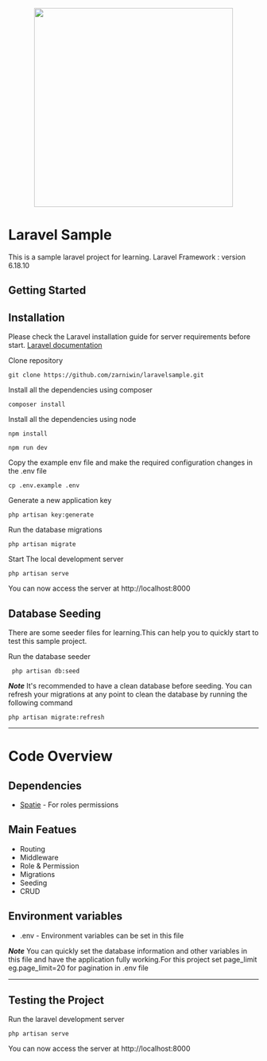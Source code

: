<p align="center"><img src="https://res.cloudinary.com/dtfbvvkyp/image/upload/v1566331377/laravel-logolockup-cmyk-red.svg" width="400"></p>

# Laravel Sample

This is a sample laravel project for learning.
Laravel Framework : version 6.18.10

## Getting Started

## Installation

 Please check the Laravel installation guide for server requirements before start. [Laravel documentation](https://laravel.com/docs)

Clone repository
```
git clone https://github.com/zarniwin/laravelsample.git
```

Install all the dependencies using composer
```
composer install
```

Install all the dependencies using node
```
npm install
```

```
npm run dev
```

Copy the example env file and make the required configuration changes in the .env file
```
cp .env.example .env
```

Generate a new application key
```
php artisan key:generate
```

Run the database migrations
```
php artisan migrate
```

Start The local development server
```
php artisan serve
```
You can now access the server at http://localhost:8000


## Database Seeding

There are some seeder files for learning.This can help you to quickly start to test this sample project.

Run the database seeder
```
 php artisan db:seed
```

***Note*** It's recommended to have a clean database before seeding. You can refresh your migrations at any point to clean the database by running the following command

```
php artisan migrate:refresh
```


---


# Code Overview


## Dependencies

   - [Spatie](https://github.com/spatie/laravel-permission) - For roles permissions


## Main Featues

   - Routing
   - Middleware   
   - Role & Permission
   - Migrations
   - Seeding
   - CRUD



## Environment variables
   - .env - Environment variables can be set in this file

***Note*** You can quickly set the database information and other variables in this file and have the application fully working.For this project set page_limit eg.page_limit=20 for pagination in .env file

---


## Testing the Project

Run the laravel development server
```
php artisan serve
```

You can now access the server at http://localhost:8000
